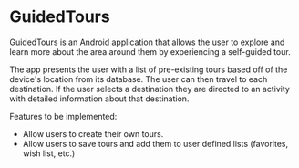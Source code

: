 # GuidedTours
GuidedTours is an Android application that allows the user to explore and learn more about the area around them by experiencing a self-guided tour. 

The app presents the user with a list of pre-existing tours based off of the device's location from its database. The user can then travel to each destination. If the user selects a destination they are directed to an activity with detailed information about that destination. 

Features to be implemented:
- Allow users to create their own tours. 
- Allow users to save tours and add them to user defined lists (favorites, wish list, etc.)
